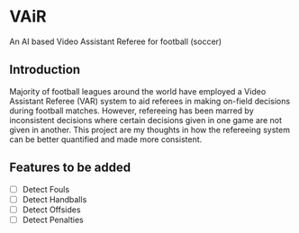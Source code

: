 # VAiR
An AI based Video Assistant Referee for football (soccer)

## Introduction

Majority of football leagues around the world have employed a Video Assistant Referee (VAR) system to aid referees in making on-field decisions during football matches. However, refereeing has been marred by inconsistent decisions where certain decisions given in one game are not given in another. This project are my thoughts in how the refereeing system can be better quantified and made more consistent. 

## Features to be added

- [ ] Detect Fouls
- [ ] Detect Handballs
- [ ] Detect Offsides
- [ ] Detect Penalties